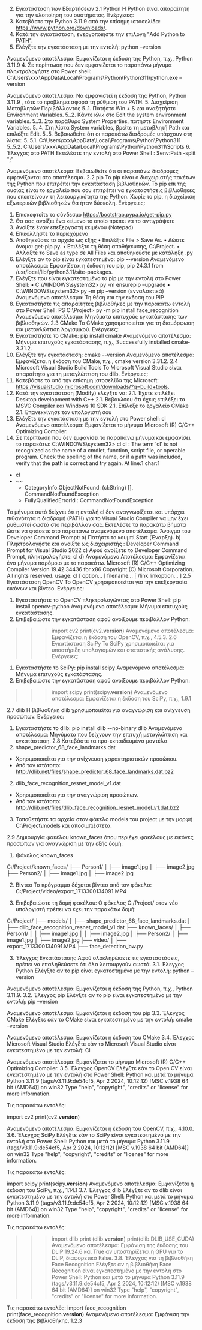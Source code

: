2.	Εγκατάσταση των Εξαρτήσεων
2.1 Python
Η Python είναι απαραίτητη για την υλοποίηση του συστήματος.
Ενέργειες:
1.	Κατεβάστε την Python 3.11.9 από την επίσημη ιστοσελίδα: https://www.python.org/downloads/.
2.	Κατά την εγκατάσταση, ενεργοποιήστε την επιλογή "Add Python to PATH".
3.	Ελέγξτε την εγκατάσταση με την εντολή:
python –version

Αναμενόμενο αποτέλεσμα: Εμφανίζεται η έκδοση της Python, π.χ., Python 3.11.9
4.	Σε περίπτωση που δεν εμφανίζεται το παραπάνω μήνυμα  πληκτρολογήστε στο Power shell:
C:\Users\xxx\AppData\Local\Programs\Python\Python311\python.exe –version

Αναμενόμενο αποτέλεσμα: Να εμφανιστεί η έκδοση της Python,  Python 3.11.9 , τότε το πρόβλημα αφορά τη ρύθμιση του PATH.
5.	 Διαχείριση Μεταβλητών Περιβάλλοντος
5..1.	Πατήστε Win + S και αναζητήστε Environment Variables.
5..2.	Κάντε κλικ στο Edit the system environment variables.
5..3.	Στο παράθυρο System Properties, πατήστε Environment Variables.
5..4.	Στη λίστα System variables, βρείτε τη μεταβλητή Path και επιλέξτε Edit.
5..5.	Βεβαιωθείτε ότι οι παρακάτω διαδρομές υπάρχουν στη λίστα:
5..5.1.	C:\Users\xxx\AppData\Local\Programs\Python\Python311
5..5.2.	C:\Users\xxx\AppData\Local\Programs\Python\Python311\Scripts
6.	Έλεγχος στο PATH
Εκτελέστε την εντολή στο Power Shell :
 $env:Path -split ";"

Αναμενόμενο αποτέλεσμα: Βεβαιωθείτε ότι οι παραπάνω διαδρομές εμφανίζονται στο αποτέλεσμα.
2.2 pip
Το pip είναι ο διαχειριστής πακέτων της Python που επιτρέπει την εγκατάσταση βιβλιοθηκών. To pip επι της ουσίας είναι το εργαλείο που σου επιτρέπει να εγκαταστήσεις βιβλιοθήκες που επεκτείνουν τη λειτουργικότητα της Python. Χωρίς το pip, η διαχείριση εξωτερικών βιβλιοθηκών θα ήταν δύσκολη.
Ενέργειες:
1.	Επισκεφτείτε το σύνδεσμο https://bootstrap.pypa.io/get-pip.py
2.	Θα σας ανοίξει ένα κείμενο το οποίο πρέπει να το αντιγράψετε 
3.	Ανοίξτε έναν επεξεργαστή κειμένου (Notepad)
4.	Επικολλήστε το περιεχόμενο
5.	Αποθηκεύστε το αρχείο ως εξής
•	Επιλέξτε File > Save As.
•	Δώστε όνομα: get-pip.py.
•	Επιλέξτε τη θέση αποθήκευσης, C:\Project.
•	Αλλάξτε το Save as type σε All Files και αποθηκεύστε με κατάληξη .py
6.	Ελέγξτε αν το pip είναι εγκατεστημένο:
	pip --version
Αναμενόμενο αποτέλεσμα: Εμφανίζεται η έκδοση του pip,  pip 24.3.1 from /usr/local/lib/python3.11/site-packages.
7.	Ελέγξτε που είναι εγκατεστημένο το pip με την εντολή στο Power Shell:
•	C:\WINDOWS\system32> py -m ensurepip –upgrade
•	C:\WINDOWS\system32> py -m pip –version (ενναλακτικά)
Αναμενόμενο αποτέλεσμα: Τη θέση και την εκδοση του PIP
8.	Εγκαταστήστε τις απαραίτητες βιβλιοθήκες με την παρακάτω εντολή στο Power Shell:
PS C:\Project> py -m pip install face_recognition
Αναμενόμενο αποτέλεσμα: Μηνύματα επιτυχούς εγκατάστασης των βιβλιοθηκών.
2.3 CMake
Το CMake χρησιμοποιείται για τη διαμόρφωση και μεταγλώττιση λογισμικού.
Ενέργειες:
1.	Εγκαταστήστε το CMake:
pip install cmake
Αναμενόμενο αποτέλεσμα: Μήνυμα επιτυχούς εγκατάστασης, π.χ., Successfully installed cmake-3.31.2.
2.	Ελέγξτε την εγκατάσταση:
cmake --version
Αναμενόμενο αποτέλεσμα: Εμφανίζεται η έκδοση του CMake, π.χ., cmake version 3.31.2.
2.4 Microsoft Visual Studio Build Tools
Το Microsoft Visual Studio είναι απαραίτητο για τη μεταγλώττιση του dlib.
Ενέργειες:
1.	Κατεβάστε το από την επίσημη ιστοσελίδα της Microsoft: https://visualstudio.microsoft.com/downloads/?q=build+tools.
2.	Κατά την εγκατάσταση (Modify) ελέγξτε να:
2.1.	Έχετε επιλέξει Desktop development with C++
2.1.	Βεβαιώσου ότι έχεις επιλέξει τα MSVC Compiler και Windows 10 SDK
2.1.	Επίλεξε το εργαλείο CMake
2.1.	Επανεκκίνησε τον υπολογιστή σου
3.	Ελέγξτε την εγκατάσταση με την εντολή στο Power shell:
cl
Αναμενόμενο αποτέλεσμα: Εμφανίζεται το μήνυμα Microsoft (R) C/C++ Optimizing Compiler.
4.	Σε περίπτωση που δεν εμφανίσει το παραπάνω μήνυμα και εμφανίσει το παρακάτω:
C:\WINDOWS\system32> cl
cl : The term 'cl' is not recognized as the name of a cmdlet, function, script file, or operable program. Check the spelling of the name, or if a path was included, verify that the path is correct and try again. 
At line:1 char:1
+ cl
+ ~~
    + CategoryInfo:ObjectNotFound: (cl:String) [], CommandNotFoundException
    + FullyQualifiedErrorId : CommandNotFoundException

Το μήνυμα αυτό δείχνει ότι η εντολή cl δεν αναγνωρίζεται και υπάρχει πιθανότητα η διαδρομή (PATH) για το Visual Studio Compiler να μην έχει ρυθμιστεί σωστά στο περιβάλλον σας. Εκτελέστε τα παρακάτω βήματα ώστε να φτάσετε στο παραπάνω αναμενόμενο αποτέλεσμα. 
Άνοιγμα του Developer Command Prompt:
a)	Πατήστε το κουμπί Start (Έναρξη).
b)	Πληκτρολογήστε και ανοίξτε ως διαχειριστής : Developer Command Prompt for Visual Studio 2022
c)	Αφού ανοίξετε το Developer Command Prompt, πληκτρολογήστε: cl
d)	Αναμενόμενο Αποτέλεσμα: Εμφανίζεται ένα μήνυμα παρόμοιο με το παρακάτω.
Microsoft (R) C/C++ Optimizing Compiler Version 19.42.34436 for x86
Copyright (C) Microsoft Corporation.  All rights reserved.
usage: cl [ option... ] filename... [ /link linkoption... ]
2.5 Εγκατάσταση OpenCV
Το OpenCV χρησιμοποιείται για την επεξεργασία εικόνων και βίντεο.
Ενέργειες:
1.	Εγκαταστήστε το OpenCV πληκτρολογώντας στο Power Shell:
pip install opencv-python
Αναμενόμενο αποτέλεσμα: Μήνυμα επιτυχούς εγκατάστασης.
2.	Επιβεβαιώστε την εγκατάσταση αφού ανοίξουμε περιβάλλον Python:
>>>import cv2
>>>print(cv2.__version__)
Αναμενόμενο αποτέλεσμα: Εμφανίζεται η έκδοση του OpenCV, π.χ., 4.5.3.
2.6 Εγκατάσταση SciPy
Το SciPy χρησιμοποιείται για υποστήριξη υπολογισμών και στατιστικής ανάλυσης.
Ενέργειες:
1.	Εγκαταστήστε το SciPy:
pip install scipy
Αναμενόμενο αποτέλεσμα: Μήνυμα επιτυχούς εγκατάστασης.
3.	Επιβεβαιώστε την εγκατάσταση αφού ανοίξουμε περιβάλλον Python:
>>>import scipy
>>>print(scipy.__version__)
Αναμενόμενο αποτέλεσμα: Εμφανίζεται η έκδοση του SciPy, π.χ., 1.9.1

2.7 dlib
Η βιβλιοθήκη dlib χρησιμοποιείται για αναγνώριση και ανίχνευση προσώπων.
Ενέργειες:
1.	Εγκαταστήστε το dlib:
pip install dlib --no-binary dlib
Αναμενόμενο αποτέλεσμα: Μηνύματα που δείχνουν την επιτυχή μεταγλώττιση και εγκατάσταση.
2.8 Κατεβάστε τα προ-εκπαιδευμένα μοντέλα 
1.	shape_predictor_68_face_landmarks.dat
   - Χρησιμοποιείται για την ανίχνευση χαρακτηριστικών προσώπου.
   - Από τον ιστότοπο: http://dlib.net/files/shape_predictor_68_face_landmarks.dat.bz2
2.	dlib_face_recognition_resnet_model_v1.dat
  - Χρησιμοποιείται για την αναγνώριση προσώπων.
  - Από τον ιστότοπο: http://dlib.net/files/dlib_face_recognition_resnet_model_v1.dat.bz2
3.	Τοποθετήστε τα αρχεία στον φάκελο models του project  με την μορφή C:\Project\models και αποσιμπιέστετα.

2.9 Δημιουργία φακέλου known_faces  όπου περιέχει φακέλους με εικόνες προσώπων για αναγνώριση με την εξής δομή:
1.	Φάκελος known_faces

C:/Project/known_faces/
     ├── Person1/
     │   ├── image1.jpg
     │   ├── image2.jpg
     ├── Person2/
     │   ├── image1.jpg
     │   ├── image2.jpg

2.	 Βίντεο
 Το πρόγραμμα δέχεται βίντεο από τον φάκελο:
     C:/Project/video/export_1713300134091.MP4

3.	Επιβεβαιώστε τη δομή φακέλου:
Ο φάκελος C:/Project/ στον νέο υπολογιστή πρέπει να έχει την παρακάτω δομή:

C:/Project/
├── models/
│   ├── shape_predictor_68_face_landmarks.dat
│   ├── dlib_face_recognition_resnet_model_v1.dat
├── known_faces/
│   ├── Person1/
│   │   ├── image1.jpg
│   │   ├── image2.jpg
│   ├── Person2/
│       ├── image1.jpg
│       ├── image2.jpg
├── video/
│   ├── export_1713300134091.MP4
├── face_detection_bw.py

3.	Έλεγχος Εγκατάστασης
Αφού ολοκληρώσετε τις εγκαταστάσεις, πρέπει να επαληθεύσετε ότι όλα λειτουργούν σωστά.
3.1.	Έλεγχος Python
Ελέγξτε αν το pip είναι εγκατεστημένο με την εντολή:
python –version

Αναμενόμενο αποτέλεσμα: Εμφανίζεται η έκδοση της Python, π.χ., Python 3.11.9.
3.2.	Έλεγχος pip
Ελέγξτε αν το pip είναι εγκατεστημένο με την εντολή: 
pip –version

Αναμενόμενο αποτέλεσμα: Εμφανίζεται η έκδοση του pip 
3.3.	 Έλεγχος CMake
Ελέγξτε εάν το CMake είναι εγκατεστημένο με την εντολή: 
cmake –version

Αναμενόμενο αποτέλεσμα: Εμφανίζεται η έκδοση του CMake
3.4.	Έλεγχος Microsoft Visual Studio
Ελέγξτε εάν το Microsoft Visual Studio είναι εγκατεστημένο με την εντολή: 
Cl

Αναμενόμενο αποτέλεσμα: Εμφανίζεται το μήνυμα Microsoft (R) C/C++ Optimizing Compiler.
3.5.	Έλεγχος OpenCV
Ελέγξτε εάν το Open CV είναι εγκατεστημένο με την εντολή στο Power Shell:
Python και μετά το μήνυμα
Python 3.11.9 (tags/v3.11.9:de54cf5, Apr  2 2024, 10:12:12) [MSC v.1938 64 bit (AMD64)] on win32
Type "help", "copyright", "credits" or "license" for more information.
>>>
Τις παρακάτω εντολές:

import cv2
print(cv2.__version__)

Αναμενόμενο αποτέλεσμα: Εμφανίζεται η έκδοση του OpenCV, π.χ., 4.10.0.
3.6.	Έλεγχος SciPy
Ελέγξτε εάν το SciPy είναι εγκατεστημένο με την εντολή στο Power Shell:
Python και μετά το μήνυμα
Python 3.11.9 (tags/v3.11.9:de54cf5, Apr  2 2024, 10:12:12) [MSC v.1938 64 bit (AMD64)] on win32
Type "help", "copyright", "credits" or "license" for more information.
>>>
Τις παρακάτω εντολές:

import scipy
print(scipy.__version__)
Αναμενόμενο αποτέλεσμα: Εμφανίζεται η έκδοση του SciPy, π.χ., 1.14.1
3.7.	Έλεγχος dlib
Ελέγξτε αν το dlib είναι εγκατεστημένο με την εντολή στο Power Shell:
Python και μετά το μήνυμα
Python 3.11.9 (tags/v3.11.9:de54cf5, Apr  2 2024, 10:12:12) [MSC v.1938 64 bit (AMD64)] on win32
Type "help", "copyright", "credits" or "license" for more information.
>>>
Τις παρακάτω εντολές:
>>>import dlib print
>>>(dlib.__version__) 
>>>print(dlib.DLIB_USE_CUDA)
Αναμενόμενο αποτέλεσμα: Εμφάνιση της έκδοσης του DLIP 19.24.6 και True αν υποστηρίζεται η GPU για το DLIP, διαφορετικά False.
3.8.	Έλεγχος για τη βιβλιοθήκη Face Recognition
Ελέγξτε αν η βιβλιοθήκη Face Recognition είναι εγκατεστημένο με την εντολή στο Power Shell:
Python και μετά το μήνυμα
Python 3.11.9 (tags/v3.11.9:de54cf5, Apr  2 2024, 10:12:12) [MSC v.1938 64 bit (AMD64)] on win32
Type "help", "copyright", "credits" or "license" for more information.
>>>
Τις παρακάτω εντολές:
import face_recognition 
print(face_recognition.__version__)
Αναμενόμενο αποτέλεσμα: Εμφάνιση την έκδοση της βιβλιοθήκης, 1.2.3
